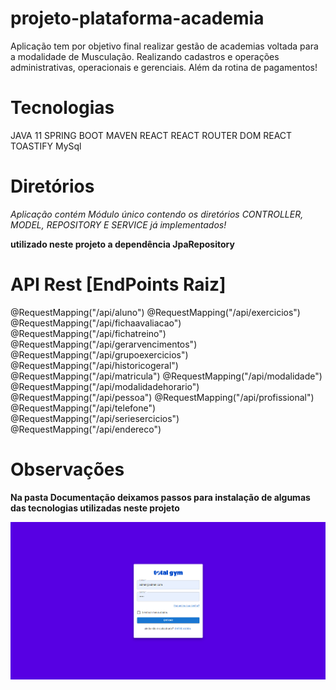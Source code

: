 # projeto-plataforma-academia

Aplicação tem por objetivo final realizar gestão de academias voltada para a modalidade de Musculação. Realizando cadastros e operações administrativas, operacionais e gerenciais. Além da rotina de pagamentos!


# Tecnologias

JAVA 11
SPRING BOOT
MAVEN
REACT
REACT ROUTER DOM
REACT TOASTIFY
MySql


# Diretórios

*Aplicação contém Módulo único contendo os diretórios CONTROLLER, MODEL, REPOSITORY E SERVICE já implementados!* 

**utilizado neste projeto a dependência JpaRepository**


# API Rest [EndPoints Raiz]

@RequestMapping("/api/aluno")
@RequestMapping("/api/exercicios")
@RequestMapping("/api/fichaavaliacao")
@RequestMapping("/api/fichatreino")
@RequestMapping("/api/gerarvencimentos")
@RequestMapping("/api/grupoexercicios")
@RequestMapping("/api/historicogeral")
@RequestMapping("/api/matricula")
@RequestMapping("/api/modalidade")
@RequestMapping("/api/modalidadehorario")
@RequestMapping("/api/pessoa")
@RequestMapping("/api/profissional")
@RequestMapping("/api/telefone")
@RequestMapping("/api/seriesercicios")
@RequestMapping("/api/endereco")



# Observações
**Na pasta Documentação deixamos passos para instalação de algumas das tecnologias utilizadas neste projeto**


![img.png](img.png)